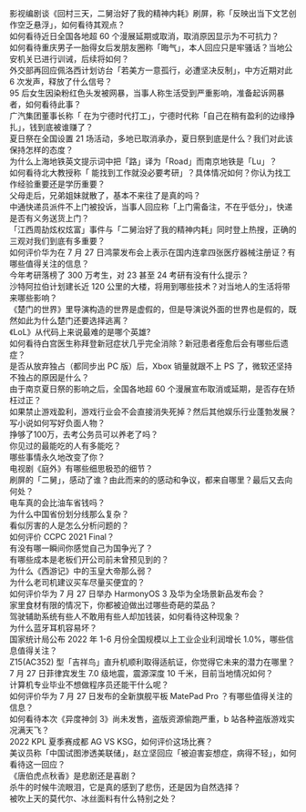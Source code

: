 影视编剧谈《回村三天，二舅治好了我的精神内耗》刷屏，称「反映出当下文艺创作空乏悬浮」，如何看待其观点？  
如何看待近日全国各地超 60 个漫展延期或取消，取消原因显示为不可抗力？  
如何看待重庆男子一胎得女后发朋友圈称「晦气」，本人回应只是牢骚话？当地公安机关已进行训诫，后续将如何？  
外交部再回应佩洛西计划访台「若美方一意孤行，必遭坚决反制」，中方近期对此 6 次发声，释放了什么信号？  
95 后女生因染粉红色头发被网暴，当事人称生活受到严重影响，准备起诉网暴者，如何看待此事？  
广汽集团董事长称「 在为宁德时代打工」，宁德时代称「自己在稍有盈利的边缘挣扎」，钱到底被谁赚了？  
夏日祭在全国设置 21 场活动，多地已取消承办，夏日祭到底是什么？我们对此该保持怎样的态度？  
为什么上海地铁英文提示词中把「路」译为「Road」而南京地铁是「Lu」？  
如何看待北大教授称「 能找到工作就没必要考研」？具体情况如何？你认为找工作经验重要还是学历重要？  
父母走后，兄弟姐妹就散了，基本不来往了是真的吗？  
中通快递员派件不上门被投诉，当事人回应称「上门需备注，不在乎低分」，快递是否有义务送货上门？  
「江西周劼炫权炫富」事件与「二舅治好了我的精神内耗」同时登上热搜，正确的三观对我们到底有多重要？  
如何评价华为在 7 月 27 日鸿蒙发布会上表示在国内连拿四张医疗器械注册证？有哪些值得关注的信息？  
今年考研落榜了 300 万考生，对 23 甚至 24 考研有没有什么提示？  
沙特阿拉伯计划建长近 120 公里的大楼，将用到哪些技术？对当地人的生活将带来哪些影响？  
《楚门的世界》里导演构造的世界是虚假的，但是导演说外面的世界也是假的，既然如此为什么楚门还要选择逃离？  
《LoL》从代码上来说最难的是哪个英雄?  
如何看待白宫医生称拜登新冠症状几乎完全消除？新冠患者痊愈后会有哪些后遗症？  
是否从放弃独占（都同步出 PC 版）后，Xbox 销量就跟不上 PS 了，微软还坚持不独占的原因是什么？  
由于南京夏日祭的影响之后，全国各地超 60 个漫展宣布取消或延期，是否存在矫枉过正？  
如果禁止游戏盈利，游戏行业会不会直接消失死掉？然后其他娱乐行业蓬勃发展？  
写小说如何写好负面人物？  
挣够了100万，去考公务员可以养老了吗？  
你见过的最能吃的人有多能吃？  
哪些事情永久地改变了你？  
电视剧《庭外》有哪些细思极恐的细节？  
刷屏的「二舅」，感动了谁？由此而来的的感动和争议，都来自哪里？最后又去向何处？  
电车真的会比油车省钱吗？  
为什么中国省份划分线那么复杂？  
看似厉害的人是怎么分析问题的？  
如何评价 CCPC 2021 Final？  
有没有哪一瞬间你感觉自己为国争光了？  
有哪些成本是老板们开公司前未曾预见到的？  
为什么《西游记》中的玉皇大帝那么弱？  
为什么老司机建议买车尽量买便宜的？  
如何评价华为 7 月 27 日举办 HarmonyOS 3 及华为全场景新品发布会？  
家里食材有限的情况下，你都被迫做出过哪些奇葩的菜品？  
驾驶辅助系统有些人不敢用有些人却加钱装，如何看待这种现象？  
为什么蓝牙耳机容易坏？  
国家统计局公布 2022 年 1-6 月份全国规模以上工业企业利润增长 1.0%，哪些信息值得关注？  
Z15(AC352) 型「吉祥鸟」直升机顺利取得适航证，你觉得它未来的潜力在哪里？  
7 月 27 日菲律宾发生 7.0 级地震，震源深度 10 千米，目前当地情况如何？  
计算机专业毕业不想做程序员还能干什么呢？  
如何评价华为 7 月 27 日发布的全新旗舰平板 MatePad Pro ？有哪些值得关注的信息？  
如何看待本次《异度神剑 3》尚未发售，盗版资源偷跑严重，b 站各种盗版游戏实况满天飞？  
2022 KPL 夏季赛成都 AG VS KSG，如何评价这场比赛？  
美议员称「中国试图渗透美联储」，赵立坚回应「被迫害妄想症，病得不轻」，如何看待这一回应？  
《唐伯虎点秋香》是悲剧还是喜剧？  
杀牛的时候牛流眼泪，它是真的感到了悲伤，还是因为自然选择？  
被吹上天的莫代尔、冰丝面料有什么特别之处？  
